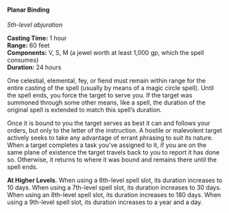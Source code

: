 #### Planar Binding
<!-- TODO Check and tag this spell -->
<!-- markdownlint-disable-next-line no-emphasis-as-heading -->
_5th-level abjuration_

**Casting Time:** 1 hour \
**Range:** 60 feet \
**Components:** V, S, M (a jewel worth at least 1,000 gp, which the spell consumes) \
**Duration:** 24 hours

One celestial, elemental, fey, or fiend must remain within range for the entire casting of the spell (usually by means of a magic circle spell).
Until the spell ends, you force the target to serve you.
If the target was summoned through some other means, like a spell, the duration of the original spell is extended to match this spell’s duration.

Once it is bound to you the target serves as best it can and follows your orders, but only to the letter of the instruction.
A hostile or malevolent target actively seeks to take any advantage of errant phrasing to suit its nature.
When a target completes a task you’ve assigned to it, if you are on the same plane of existence the target travels back to you to report it has done so.
Otherwise, it returns to where it was bound and remains there until the spell ends.

**At Higher Levels.**
When using a 6th-level spell slot, its duration increases to 10 days.
When using a 7th-level spell slot, its duration increases to 30 days.
When using an 8th-level spell slot, its duration increases to 180 days.
When using a 9th-level spell slot, its duration increases to a year and a day.

